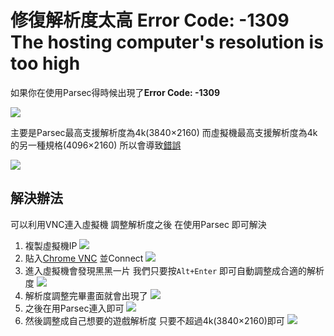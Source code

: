 # 修復解析度太高 Error Code: -1309 The hosting computer's resolution is too high

如果你在使用Parsec得時候出現了**Error Code: -1309**

![](https://i.imgur.com/iPxXUKe.png)

主要是Parsec最高支援解析度為4k(3840×2160) 而虛擬機最高支援解析度為4k的另一種規格(4096×2160) 所以會導致[錯誤](https://support.parsecgaming.com/hc/en-us/articles/360000159992-Error-Codes-13009-Unsupported-Resolution-On-Host-Computer-)

![](https://i.imgur.com/rD8lBxa.png)

## 解決辦法

可以利用VNC連入虛擬機 調整解析度之後 在使用Parsec 即可解決


1. 複製虛擬機IP
![](https://i.imgur.com/KR9d5Bv.png)
2. 貼入[Chrome VNC](https://chrome.google.com/webstore/detail/vnc%C2%AE-viewer-for-google-ch/iabmpiboiopbgfabjmgeedhcmjenhbla) 並Connect
![](https://i.imgur.com/Z9hovNU.png)
3. 進入虛擬機會發現黑黑一片 我們只要按`Alt+Enter` 即可自動調整成合適的解析度
![](https://i.imgur.com/VGUDAnE.png)
4. 解析度調整完畢畫面就會出現了
![](https://i.imgur.com/m6aiAoq.png)
5. 之後在用Parsec連入即可
![](https://i.imgur.com/lJC8KL8.png)
6. 然後調整成自己想要的遊戲解析度 只要不超過4k(3840×2160)即可
![](https://i.imgur.com/xZ9VhqZ.jpg)
